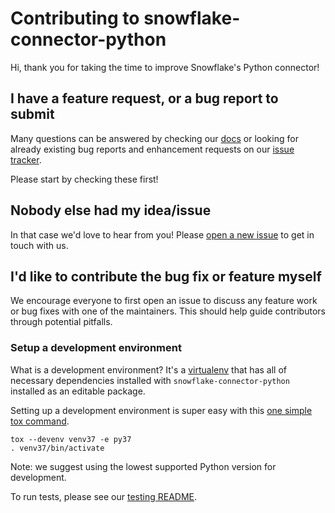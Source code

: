 # Contributing to snowflake-connector-python

Hi, thank you for taking the time to improve Snowflake's Python connector!

## I have a feature request, or a bug report to submit

Many questions can be answered by checking our [docs](https://docs.snowflake.com/) or looking for already existing bug reports and enhancement requests on our [issue tracker](https://github.com/snowflakedb/snowflake-connector-python/issues).

Please start by checking these first!

## Nobody else had my idea/issue

In that case we'd love to hear from you!
Please [open a new issue](https://github.com/snowflakedb/snowflake-connector-python/issues/new/choose) to get in touch with us.

## I'd like to contribute the bug fix or feature myself

We encourage everyone to first open an issue to discuss any feature work or bug fixes with one of the maintainers.
This should help guide contributors through potential pitfalls.

### Setup a development environment

What is a development environment? It's a [virtualenv](https://virtualenv.pypa.io) that has all of necessary
dependencies installed with `snowflake-connector-python` installed as an editable package.

Setting up a development environment is super easy with this [one simple tox command](https://tox.wiki/en/latest/example/devenv.html).

```shell
tox --devenv venv37 -e py37
. venv37/bin/activate
```

Note: we suggest using the lowest supported Python version for development.

To run tests, please see our [testing README](test/README.md).
